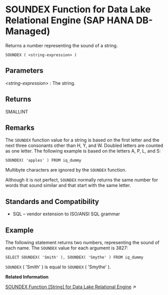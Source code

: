 <!-- loio74cbdbe37b6244ce8ac19780a8962f9e -->

# SOUNDEX Function for Data Lake Relational Engine \(SAP HANA DB-Managed\)

Returns a number representing the sound of a string.



```
SOUNDEX ( <string-expression> )
```



<a name="loio74cbdbe37b6244ce8ac19780a8962f9e__section_iwh_qx5_vrb"/>

## Parameters

 *<string-expression\>*
 :   The string.

 

<a name="loio74cbdbe37b6244ce8ac19780a8962f9e__section_tkv_qx5_vrb"/>

## Returns

SMALLINT



<a name="loio74cbdbe37b6244ce8ac19780a8962f9e__section_gm2_rx5_vrb"/>

## Remarks

The `SOUNDEX` function value for a string is based on the first letter and the next three consonants other than H, Y, and W. Doubled letters are counted as one letter. The following example is based on the letters A, P, L, and S:

```
SOUNDEX( 'apples' ) FROM iq_dummy
```

Multibyte characters are ignored by the `SOUNDEX` function.

Although it is not perfect, `SOUNDEX` normally returns the same number for words that sound similar and that start with the same letter.



<a name="loio74cbdbe37b6244ce8ac19780a8962f9e__section_zcc_sx5_vrb"/>

## Standards and Compatibility

-   SQL – vendor extension to ISO/ANSI SQL grammar



<a name="loio74cbdbe37b6244ce8ac19780a8962f9e__section_i5n_sx5_vrb"/>

## Example

The following statement returns two numbers, representing the sound of each name. The `SOUNDEX` value for each argument is 3827:

```
SELECT SOUNDEX( 'Smith' ), SOUNDEX( 'Smythe' ) FROM iq_dummy
```

`SOUNDEX` \( 'Smith' \) is equal to `SOUNDEX` \( 'Smythe' \).

**Related Information**  


[SOUNDEX Function [String] for Data Lake Relational Engine](https://help.sap.com/viewer/19b3964099384f178ad08f2d348232a9/2023_1_QRC/en-US/a580dde084f21015b422a82fcc67a159.html "Returns a number representing the sound of a string.") :arrow_upper_right:

